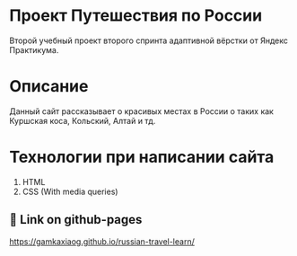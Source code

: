 
# Проект Путешествия по России

Второй учебный проект второго спринта адаптивной вёрстки от Яндекс Практикума.

# Описание 

Данный сайт рассказывает о красивых местах в России о таких как Куршская коса, Кольский, Алтай и тд.

# Технологии при написании сайта

1) HTML
2) CSS (With media queries)

## 🔗 Link on github-pages

https://gamkaxiaog.github.io/russian-travel-learn/